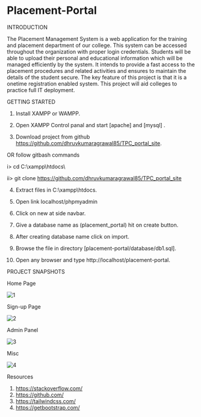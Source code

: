 # Placement-Portal



INTRODUCTION

The Placement Management System is a web application for the training and  placement department of our college. This system can be accessed throughout the  organization with proper login credentials. Students will be able to upload their  personal and educational information which will be managed efficiently by the  system. It intends to provide a fast access to the placement procedures and related  activities and ensures to maintain the details of the student secure. The key feature of  this project is that it is a onetime registration enabled system. This project will aid  colleges to practice full IT deployment.




GETTING STARTED

1. Install XAMPP or WAMPP.

2. Open XAMPP Control panal and start [apache] and [mysql] .

3. Download project from github https://github.com/dhruvkumaragrawal85/TPC_portal_site.

OR follow gitbash commands

i> cd C:\\xampp\htdocs\

ii> git clone https://github.com/dhruvkumaragrawal85/TPC_portal_site

4. Extract files in C:\xampp\htdocs.

5. Open link localhost/phpmyadmin

6. Click on new at side navbar.

7. Give a database name as (placement_portal) hit on create button.

8. After creating database name click on import.

9. Browse the file in directory [placement-portal/database/db1.sql].

10. Open any browser and type http://localhost/placement-portal.





PROJECT SNAPSHOTS

Home Page

![1](https://github.com/dhruvkumaragrawal85/TPC_portal_site/assets/110057140/a7e95a6a-121f-4d47-a6cc-1eddf0a7538d)

Sign-up Page

![2](https://github.com/dhruvkumaragrawal85/TPC_portal_site/assets/110057140/1059dc0b-a1b2-42a3-b87d-8d1d3da5c7c8)


Admin Panel

![3](https://github.com/dhruvkumaragrawal85/TPC_portal_site/assets/110057140/7391bda2-bb73-4de8-98c3-b33215483c35)


Misc

![4](https://github.com/dhruvkumaragrawal85/TPC_portal_site/assets/110057140/35a82437-4bfc-46ac-a39f-f1bad87db7f2)


Resources

1. https://stackoverflow.com/  <br/>
2. https://github.com/<br/>
3. https://tailwindcss.com/<br/>
4. https://getbootstrap.com/
